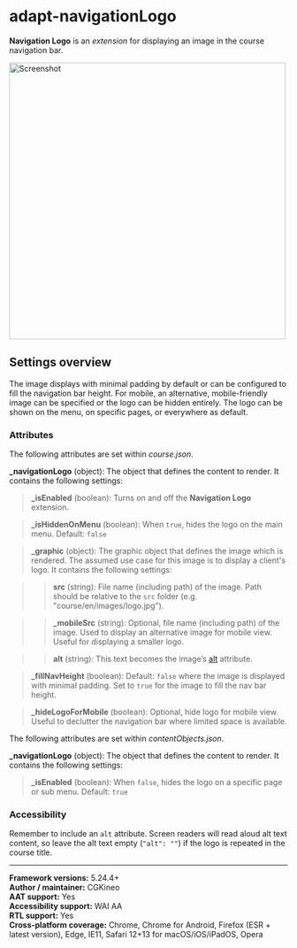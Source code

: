 # adapt-navigationLogo

**Navigation Logo** is an *extension* for displaying an image in the course navigation bar.

<img src="https://user-images.githubusercontent.com/898168/210416404-8118fd76-83eb-48d1-8cf1-36c7724bb7dd.jpg" alt="Screenshot" width="500">

## Settings overview

The image displays with minimal padding by default or can be configured to fill the navigation bar height. For mobile, an alternative, mobile-friendly image can be specified or the logo can be hidden entirely. The logo can be shown on the menu, on specific pages, or everywhere as default.

### Attributes

The following attributes are set within _course.json_.

**\_navigationLogo** (object):
The object that defines the content to render. It contains the following settings:

> **\_isEnabled** (boolean):
Turns on and off the **Navigation Logo** extension.

> **\_isHiddenOnMenu** (boolean):
When `true`, hides the logo on the main menu. Default: `false`

> **\_graphic** (object):
The graphic object that defines the image which is rendered. The assumed use case for this image is to display a client's logo. It contains the following settings:

>> **src** (string):
File name (including path) of the image. Path should be relative to the `src` folder (e.g. "course/en/images/logo.jpg").

>> **\_mobileSrc** (string):
Optional, file name (including path) of the image. Used to display an alternative image for mobile view. Useful for displaying a smaller logo.

>> **alt** (string):
This text becomes the image’s [alt](https://github.com/adaptlearning/adapt_framework/wiki/Providing-good-alt-text) attribute.

> **\_fillNavHeight** (boolean):
Default: `false` where the image is displayed with minimal padding. Set to `true` for the image to fill the nav bar height.

> **\_hideLogoForMobile** (boolean):
Optional, hide logo for mobile view. Useful to declutter the navigation bar where limited space is available.

The following attributes are set within _contentObjects.json_.

**\_navigationLogo** (object):
The object that defines the content to render. It contains the following settings:

> **\_isEnabled** (boolean):
When `false`, hides the logo on a specific page or sub menu. Default: `true`

### Accessibility
Remember to include an `alt` attribute. Screen readers will read aloud alt text content, so leave the alt text empty (`"alt": ""`) if the logo is repeated in the course title.

----------------------------
**Framework versions:**  5.24.4+<br>
**Author / maintainer:** CGKineo<br>
**AAT support:** Yes<br>
**Accessibility support:** WAI AA<br>
**RTL support:** Yes<br>
**Cross-platform coverage:** Chrome, Chrome for Android, Firefox (ESR + latest version), Edge, IE11, Safari 12+13 for macOS/iOS/iPadOS, Opera<br>
